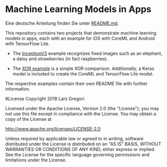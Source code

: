 # Machine Learning Models in Apps

Eine deutsche Anleitung finden Sie unter  [README.md](./README.md).

This repository contains two projects that demonstrate machine learning models in apps, each with an example for iOS with CoreML and Android with TensorFlow Lite.

- The [InceptionV3](./InceptionV3/README_EN.md) example recognizes fixed images such as an elephant, a daisy and strawberries (in fact raspberries).

- The [XOR example](./XOR/README_EN.md) is a simple XOR comparison. Additionally, a Keras model is included to create the CoreML and TensorFlow Lite model.

The respective examples contain their own README file with further information.

#License
Copyright 2018 Lars Gregori

Licensed under the Apache License, Version 2.0 (the "License");
you may not use this file except in compliance with the License.
You may obtain a copy of the License at

http://www.apache.org/licenses/LICENSE-2.0

Unless required by applicable law or agreed to in writing, software
distributed under the License is distributed on an "AS IS" BASIS,
WITHOUT WARRANTIES OR CONDITIONS OF ANY KIND, either express or implied.
See the License for the specific language governing permissions and
limitations under the License.